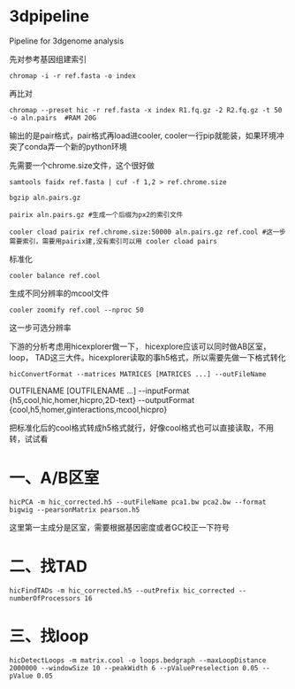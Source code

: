# 3dpipeline
Pipeline for 3dgenome analysis

先对参考基因组建索引

    chromap -i -r ref.fasta -o index

再比对

    chromap --preset hic -r ref.fasta -x index R1.fq.gz -2 R2.fq.gz -t 50 -o aln.pairs  #RAM 20G

输出的是pair格式，pair格式再load进cooler, cooler一行pip就能装，如果环境冲突了conda弄一个新的python环境

先需要一个chrome.size文件，这个很好做

    samtools faidx ref.fasta | cuf -f 1,2 > ref.chrome.size

    bgzip aln.pairs.gz 

    pairix aln.pairs.gz #生成一个后缀为px2的索引文件

    cooler cload pairix ref.chrome.size:50000 aln.pairs.gz ref.cool #这一步需要索引，需要用pairix建,没有索引可以用 cooler cload pairs
   

标准化

    cooler balance ref.cool

生成不同分辨率的mcool文件

    cooler zoomify ref.cool --nproc 50 

这一步可选分辨率

下游的分析考虑用hicexplorer做一下， hicexplore应该可以同时做AB区室， loop， TAD这三大件。hicexplorer读取的事h5格式，所以需要先做一下格式转化

    hicConvertFormat --matrices MATRICES [MATRICES ...] --outFileName
OUTFILENAME [OUTFILENAME ...] --inputFormat
{h5,cool,hic,homer,hicpro,2D-text} --outputFormat
{cool,h5,homer,ginteractions,mcool,hicpro}

把标准化后的cool格式转成h5格式就行，好像cool格式也可以直接读取，不用转，试试看

#    一、A/B区室
    hicPCA -m hic_corrected.h5 --outFileName pca1.bw pca2.bw --format bigwig --pearsonMatrix pearson.h5
这里第一主成分是区室，需要根据基因密度或者GC校正一下符号

#    二、找TAD
    hicFindTADs -m hic_corrected.h5 --outPrefix hic_corrected --numberOfProcessors 16

#    三、找loop
    hicDetectLoops -m matrix.cool -o loops.bedgraph --maxLoopDistance 2000000 --windowSize 10 --peakWidth 6 --pValuePreselection 0.05 --pValue 0.05
